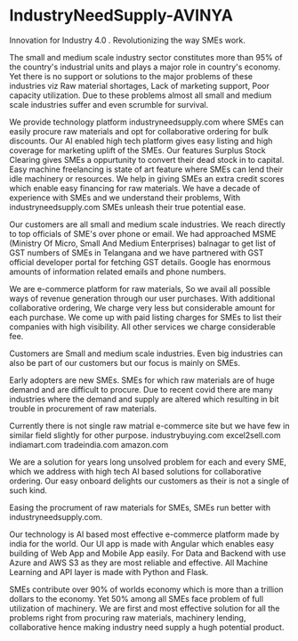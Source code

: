 # IndustryNeedSupply-AVINYA
Innovation for Industry 4.0 . Revolutionizing the way SMEs work.

The small and medium scale industry sector constitutes more than 95% of the country's industrial units and plays a major role in country's economy. Yet there is no support or solutions to the major problems of these industries viz Raw material shortages, Lack of marketing support, Poor capacity utilization. Due to these problems almost all small and medium scale industries suffer and even scrumble for survival. 

We provide technology platform industryneedsupply.com where SMEs can easily procure raw materials and opt for collaborative ordering for bulk discounts. Our AI enabled high tech platform gives easy listing and high coverage for marketing uplift of the SMEs. Our features Surplus Stock Clearing gives SMEs a oppurtunity to convert their dead stock in to capital. Easy machine freelancing is state of art feature where SMEs can lend their idle machinery or resources. We help in giving SMEs an extra credit scores which enable easy financing for raw materials. We have a decade of experience with SMEs and we understand their problems, With industryneedsupply.com SMEs unleash their true potential ease.

Our customers are all small and medium scale industries. We reach directly to top officials of SME's over phone or email. We had approached MSME (Ministry Of Micro, Small And Medium Enterprises) balnagar to get list of GST numbers of SMEs in Telangana and we have partnered with GST official developer portal for fetching GST details. Google has enormous amounts of information related emails and phone numbers.

We are e-commerce platform for raw materials, So we avail all possible ways of revenue generation through our user purchases. With additional collaborative ordering, We charge very less but considerable amount for each purchase. We come up with paid listing charges for SMEs to list their companies with high visibility. All other services we charge considerable fee.

Customers are Small and medium scale industries. Even big industries can also be part of our customers but our focus is mainly on SMEs.

Early adopters are new SMEs. SMEs for which raw materials are of huge demand and are difficult to procure. Due to recent covid there are many industries where the demand and supply are altered which resulting in bit trouble in procurement of raw materials.

Currently there is not single raw matrial e-commerce site but we have few in similar field slightly for other purpose.
industrybuying.com
excel2sell.com
indiamart.com
tradeindia.com
amazon.com

We are a solution for years long unsolved problem for each and every SME, which we address with high tech AI based solutions for collaborative ordering. Our easy onboard delights our customers as their is not a single of such kind.

Easing the procrument of raw materials for SMEs, SMEs run better with industryneedsupply.com.

Our technology is AI based most effective e-commerce platform made by india for the world. Our UI app is made with Angular which enables easy building of Web App and Mobile App easily. For Data and Backend with use Azure and AWS S3 as they are most reliable and effective. All Machine Learning and API layer is made with Python and Flask.

SMEs contribute over 90% of worlds economy which is more than a trillion dollars to the economy. Yet 50% among all SMEs face problem of full utilization of machinery. We are first and most effective solution for all the problems right from procuring raw materials, machinery lending, collaborative hence making industry need supply a hugh potential product.


